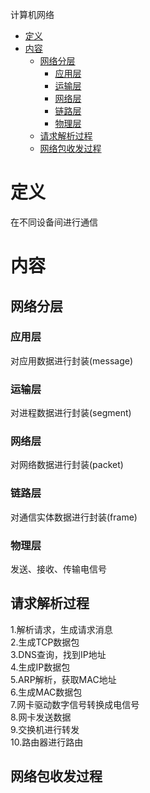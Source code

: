 计算机网络
- [定义](#定义)
- [内容](#内容)
  - [网络分层](#网络分层)
    - [应用层](#应用层)
    - [运输层](#运输层)
    - [网络层](#网络层)
    - [链路层](#链路层)
    - [物理层](#物理层)
  - [请求解析过程](#请求解析过程)
  - [网络包收发过程](#网络包收发过程)

# 定义 #
在不同设备间进行通信

# 内容 #
## 网络分层 ##
### 应用层 ###
对应用数据进行封装(message)

### 运输层 ###
对进程数据进行封装(segment)

### 网络层 ###
对网络数据进行封装(packet)

### 链路层 ###
对通信实体数据进行封装(frame)

### 物理层 ###
发送、接收、传输电信号

## 请求解析过程 ##
1.解析请求，生成请求消息  
2.生成TCP数据包  
3.DNS查询，找到IP地址  
4.生成IP数据包  
5.ARP解析，获取MAC地址    
6.生成MAC数据包  
7.网卡驱动数字信号转换成电信号  
8.网卡发送数据  
9.交换机进行转发  
10.路由器进行路由  

## 网络包收发过程 ##